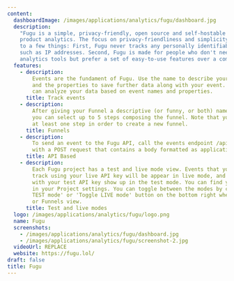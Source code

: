 ```yaml
---
content:
  dashboardImage: /images/applications/analytics/fugu/dashboard.jpg
  description:
    "Fugu is a simple, privacy-friendly, open source and self-hostable
    product analytics. The focus on privacy-friendliness and simplicity translates
    to a few things: First, Fugu never tracks any personally identifiable information
    such as IP addresses. Second, Fugu is made for people who don't need fancy product
    analytics tools but prefer a set of easy-to-use features over a complex user experience."
  features:
    - description:
        Events are the fundament of Fugu. Use the name to describe your event,
        and the properties to save further data along with your event. In Fugu, you
        can analyze your data based on event names and properties.
      title: Track events
    - description:
        After giving your Funnel a descriptive (or funny, or both) name,
        you can select up to 5 steps composing the funnel. Note that you need to select
        at least one step in order to create a new funnel.
      title: Funnels
    - description:
        To send an event to the Fugu API, call the events endpoint /api/v1/events
        with a POST request that contains a body formatted as application/json.
      title: API Based
    - description:
        Each Fugu project has a test and live mode view. Events that you
        track using your live API key will be appear in live mode, and Events tracked
        with your test API key show up in the test mode. You can find your API keys
        in your Project settings. You can toggle between the modes by clicking the 'Toggle
        TEST mode' or 'Toggle LIVE mode' button on the bottom right when you're in Events
        or Funnels view.
      title: Test and live modes
  logo: /images/applications/analytics/fugu/logo.png
  name: Fugu
  screenshots:
    - /images/applications/analytics/fugu/dashboard.jpg
    - /images/applications/analytics/fugu/screenshot-2.jpg
  videoUrl: REPLACE
  website: https://fugu.lol/
draft: false
title: Fugu
---
```

